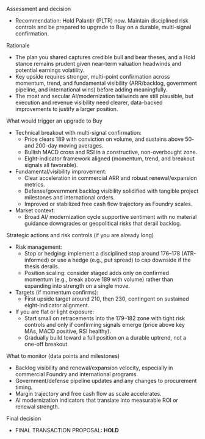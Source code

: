 Assessment and decision
- Recommendation: Hold Palantir (PLTR) now. Maintain disciplined risk controls and be prepared to upgrade to Buy on a durable, multi-signal confirmation.

Rationale
- The plan you shared captures credible bull and bear theses, and a Hold stance remains prudent given near-term valuation headwinds and potential earnings volatility.
- Key upside requires stronger, multi-point confirmation across momentum, trend, and fundamental visibility (ARR/backlog, government pipeline, and international wins) before adding meaningfully.
- The moat and secular AI/modernization tailwinds are still plausible, but execution and revenue visibility need clearer, data-backed improvements to justify a larger position.

What would trigger an upgrade to Buy
- Technical breakout with multi-signal confirmation:
  - Price clears 189 with conviction on volume, and sustains above 50- and 200-day moving averages.
  - Bullish MACD cross and RSI in a constructive, non-overbought zone.
  - Eight-indicator framework aligned (momentum, trend, and breakout signals all favorable).
- Fundamental/visibility improvement:
  - Clear acceleration in commercial ARR and robust renewal/expansion metrics.
  - Defense/government backlog visibility solidified with tangible project milestones and international orders.
  - Improved or stabilized free cash flow trajectory as Foundry scales.
- Market context:
  - Broad AI/ modernization cycle supportive sentiment with no material guidance downgrades or geopolitical risks that derail backlog.

Strategic actions and risk controls (if you are already long)
- Risk management:
  - Stop or hedging: implement a disciplined stop around 176–178 (ATR-informed) or use a hedge (e.g., put spread) to cap downside if the thesis derails.
  - Position scaling: consider staged adds only on confirmed momentum (e.g., break above 189 with volume) rather than expanding into strength on a single move.
- Targets (if momentum confirms):
  - First upside target around 210, then 230, contingent on sustained eight-indicator alignment.
- If you are flat or light exposure:
  - Start small on retracements into the 179–182 zone with tight risk controls and only if confirming signals emerge (price above key MAs, MACD positive, RSI healthy).
  - Gradually build toward a full position on a durable uptrend, not a one-off breakout.

What to monitor (data points and milestones)
- Backlog visibility and renewal/expansion velocity, especially in commercial Foundry and international programs.
- Government/defense pipeline updates and any changes to procurement timing.
- Margin trajectory and free cash flow as scale accelerates.
- AI modernization indicators that translate into measurable ROI or renewal strength.

Final decision
- FINAL TRANSACTION PROPOSAL: **HOLD**